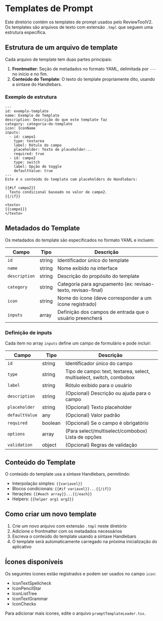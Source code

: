 # Templates de Prompt

Este diretório contém os templates de prompt usados pelo ReviewToolV2. Os templates são arquivos de texto com extensão `.tmpl` que seguem uma estrutura específica.

## Estrutura de um arquivo de template

Cada arquivo de template tem duas partes principais:

1. **Frontmatter**: Seção de metadados no formato YAML, delimitada por `---` no início e no fim.
2. **Conteúdo do Template**: O texto do template propriamente dito, usando a sintaxe do Handlebars.

### Exemplo de estrutura

```
---
id: exemplo-template
name: Exemplo de Template
description: Descrição do que este template faz
category: categoria-do-template
icon: IconName
inputs:
  - id: campo1
    type: textarea
    label: Rótulo do campo
    placeholder: Texto de placeholder...
    required: true
  - id: campo2
    type: switch
    label: Opção de toggle
    defaultValue: true
---
Este é o conteúdo do template com placeholders do Handlebars:

{{#if campo2}}
  Texto condicional baseado no valor de campo2.
{{/if}}

<texto>
{{campo1}}
</texto>
```

## Metadados do Template

Os metadados do template são especificados no formato YAML e incluem:

| Campo | Tipo | Descrição |
|-------|------|-----------|
| `id` | string | Identificador único do template |
| `name` | string | Nome exibido na interface |
| `description` | string | Descrição do propósito do template |
| `category` | string | Categoria para agrupamento (ex: revisao-texto, revisao-final) |
| `icon` | string | Nome do ícone (deve corresponder a um ícone registrado) |
| `inputs` | array | Definição dos campos de entrada que o usuário preencherá |

### Definição de inputs

Cada item no array `inputs` define um campo de formulário e pode incluir:

| Campo | Tipo | Descrição |
|-------|------|-----------|
| `id` | string | Identificador único do campo |
| `type` | string | Tipo de campo: text, textarea, select, multiselect, switch, combobox |
| `label` | string | Rótulo exibido para o usuário |
| `description` | string | (Opcional) Descrição ou ajuda para o campo |
| `placeholder` | string | (Opcional) Texto placeholder |
| `defaultValue` | any | (Opcional) Valor padrão |
| `required` | boolean | (Opcional) Se o campo é obrigatório |
| `options` | array | (Para select/multiselect/combobox) Lista de opções |
| `validation` | object | (Opcional) Regras de validação |

## Conteúdo do Template

O conteúdo do template usa a sintaxe Handlebars, permitindo:

- Interpolação simples: `{{variavel}}`
- Blocos condicionais: `{{#if variavel}}...{{/if}}`
- Iterações: `{{#each array}}...{{/each}}`
- Helpers: `{{helper arg1 arg2}}`

## Como criar um novo template

1. Crie um novo arquivo com extensão `.tmpl` neste diretório
2. Adicione o frontmatter com os metadados necessários
3. Escreva o conteúdo do template usando a sintaxe Handlebars
4. O template será automaticamente carregado na próxima inicialização do aplicativo

## Ícones disponíveis

Os seguintes ícones estão registrados e podem ser usados no campo `icon`:

- IconTextSpellcheck
- IconPencilStar
- IconListTree
- IconTextGrammar
- IconChecks

Para adicionar mais ícones, edite o arquivo `promptTemplateLoader.tsx`.
